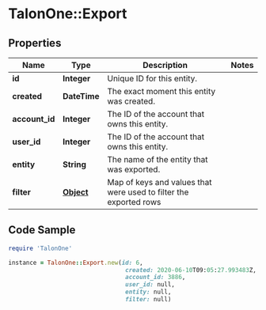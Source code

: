 # TalonOne::Export

## Properties

Name | Type | Description | Notes
------------ | ------------- | ------------- | -------------
**id** | **Integer** | Unique ID for this entity. | 
**created** | **DateTime** | The exact moment this entity was created. | 
**account_id** | **Integer** | The ID of the account that owns this entity. | 
**user_id** | **Integer** | The ID of the account that owns this entity. | 
**entity** | **String** | The name of the entity that was exported. | 
**filter** | [**Object**](.md) | Map of keys and values that were used to filter the exported rows | 

## Code Sample

```ruby
require 'TalonOne'

instance = TalonOne::Export.new(id: 6,
                                 created: 2020-06-10T09:05:27.993483Z,
                                 account_id: 3886,
                                 user_id: null,
                                 entity: null,
                                 filter: null)
```


